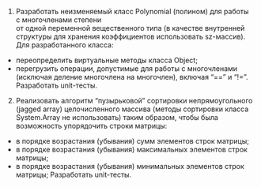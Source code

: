 1) Разработать неизменяемый класс Polynomial (полином) для работы с многочленами степени  
от одной переменной вещественного типа (в качестве внутренней структуры для хранения 
коэффициентов использовать sz-массив). Для разработанного класса:
 - переопределить виртуальные методы класса Object;
 - перегрузить операции, допустимые для работы с многочленами (исключая деление многочлена 
   на многочлен), включая “==” и “!=”.
Разработать unit-тесты.

2) Реализовать алгоритм “пузырьковой” сортировки непрямоугольного (jagged array) 
целочисленного массива (методы сортировки класса System.Array не использовать) 
таким образом, чтобы была возможность упорядочить строки матрицы: 
 - в порядке возрастания (убывания) сумм элементов строк матрицы;
 - в порядке возрастания (убывания) максимальных элементов строк матрицы;
 - в порядке возрастания (убывания) минимальных элементов строк матрицы;
Разработать unit-тесты.


